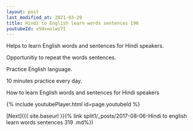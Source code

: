```yaml
---
layout: post
last_modified_at: 2021-03-29
title: Hindi to English learn words sentences 196 
youtubeId: v50seolwz7I
---
```

 
 
Helps to learn English words and sentences for Hindi speakers.

Opportunitiy to repeat the words sentences. 

Practice English language. 
 
10 minutes practice every day. 
 
How to learn English words and sentences for Hindi speakers 
 
{% include youtubePlayer.html id=page.youtubeId %}
 
 
[Next]({{ site.baseurl }}{% link  split1/_posts/2017-08-06-Hindi to english learn words sentences 319 .md%})
 
